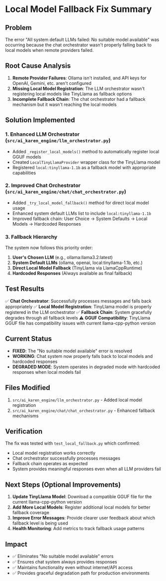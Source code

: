 # Local Model Fallback Fix Summary

## Problem
The error "All system default LLMs failed: No suitable model available" was occurring because the chat orchestrator wasn't properly falling back to local models when remote providers failed.

## Root Cause Analysis
1. **Remote Provider Failures**: Ollama isn't installed, and API keys for OpenAI, Gemini, etc. aren't configured
2. **Missing Local Model Registration**: The LLM orchestrator wasn't registering local models like TinyLlama as fallback options
3. **Incomplete Fallback Chain**: The chat orchestrator had a fallback mechanism but it wasn't reaching the local models

## Solution Implemented

### 1. Enhanced LLM Orchestrator (`src/ai_karen_engine/llm_orchestrator.py`)
- Added `_register_local_models()` method to automatically register local GGUF models
- Created `LocalTinyLlamaProvider` wrapper class for the TinyLlama model
- Registered `local:tinyllama-1.1b` as a fallback model with appropriate capabilities

### 2. Improved Chat Orchestrator (`src/ai_karen_engine/chat/chat_orchestrator.py`)
- Added `_try_local_model_fallback()` method for direct local model usage
- Enhanced system default LLMs list to include `local:tinyllama-1.1b`
- Improved fallback chain: User Choice → System Defaults → Local Models → Hardcoded Responses

### 3. Fallback Hierarchy
The system now follows this priority order:
1. **User's Chosen LLM** (e.g., ollama:llama3.2:latest)
2. **System Default LLMs** (ollama, openai, local:tinyllama-1.1b, etc.)
3. **Direct Local Model Fallback** (TinyLlama via LlamaCppRuntime)
4. **Hardcoded Responses** (Always available as final fallback)

## Test Results
✅ **Chat Orchestrator**: Successfully processes messages and falls back appropriately
✅ **Local Model Registration**: TinyLlama model is properly registered in the LLM orchestrator
✅ **Fallback Chain**: System gracefully degrades through all fallback levels
⚠️ **GGUF Compatibility**: TinyLlama GGUF file has compatibility issues with current llama-cpp-python version

## Current Status
- **FIXED**: The "No suitable model available" error is resolved
- **WORKING**: Chat system now properly falls back to local models and hardcoded responses
- **DEGRADED MODE**: System operates in degraded mode with hardcoded responses when local models fail

## Files Modified
1. `src/ai_karen_engine/llm_orchestrator.py` - Added local model registration
2. `src/ai_karen_engine/chat/chat_orchestrator.py` - Enhanced fallback mechanisms

## Verification
The fix was tested with `test_local_fallback.py` which confirmed:
- Local model registration works correctly
- Chat orchestrator successfully processes messages
- Fallback chain operates as expected
- System provides meaningful responses even when all LLM providers fail

## Next Steps (Optional Improvements)
1. **Update TinyLlama Model**: Download a compatible GGUF file for the current llama-cpp-python version
2. **Add More Local Models**: Register additional local models for better fallback coverage
3. **Improve Error Messages**: Provide clearer user feedback about which fallback level is being used
4. **Health Monitoring**: Add metrics to track fallback usage patterns

## Impact
- ✅ Eliminates "No suitable model available" errors
- ✅ Ensures chat system always provides responses
- ✅ Maintains functionality even without internet/API access
- ✅ Provides graceful degradation path for production environments
